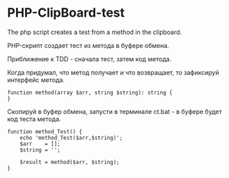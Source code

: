 # PHP-ClipBoard-test

The php script creates a test from a method in the clipboard.


PHP-скрипт создает тест из метода в буфере обмена.

Приближение к TDD - сначала тест, затем код метода.

Когда придумал, что метод получает и что возвращает, то зафиксируй интерфейс метода.

    function method(array $arr, string $string): string {
    }

Cкопируй в буфер обмена, запусти в терминале ct.bat - в буфере будет код теста метода.

    function method_Test() {
        echo 'method_Test($arr,$string)';
        $arr    = [];
        $string = '';
    
        $result = method($arr, $string);
    }

